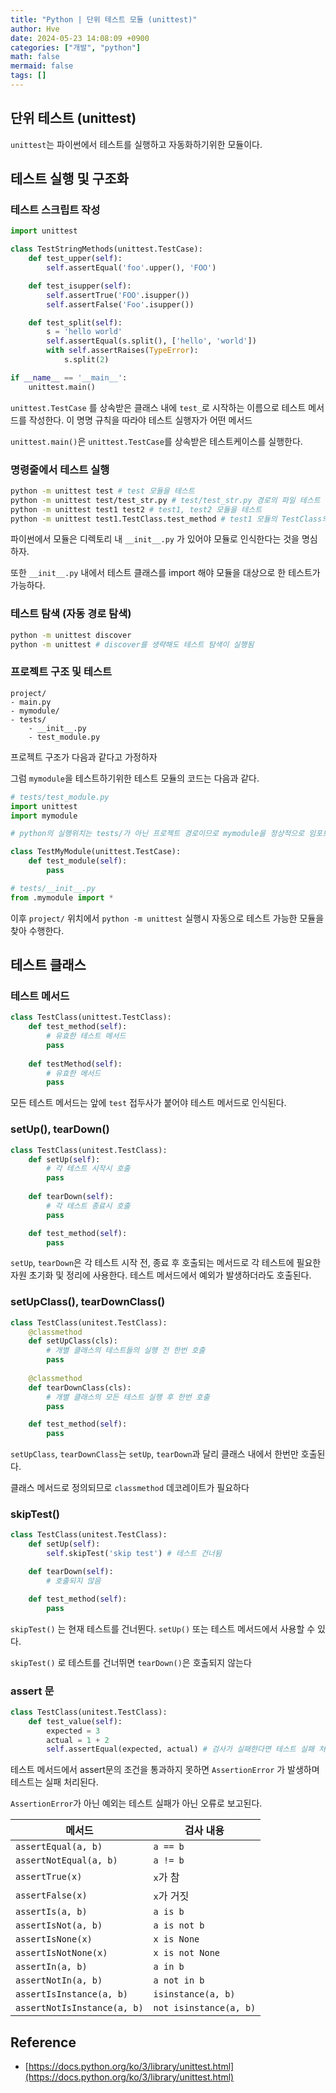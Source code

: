 ```yaml
---
title: "Python | 단위 테스트 모듈 (unittest)"
author: Hve
date: 2024-05-23 14:08:09 +0900
categories: ["개발", "python"]
math: false
mermaid: false
tags: []
---
```


## 단위 테스트 (unittest)

`unittest`는 파이썬에서 테스트를 실행하고 자동화하기위한 모듈이다.

## 테스트 실행 및 구조화

### 테스트 스크립트 작성

```python
import unittest

class TestStringMethods(unittest.TestCase):
    def test_upper(self):
        self.assertEqual('foo'.upper(), 'FOO')

    def test_isupper(self):
        self.assertTrue('FOO'.isupper())
        self.assertFalse('Foo'.isupper())

    def test_split(self):
        s = 'hello world'
        self.assertEqual(s.split(), ['hello', 'world'])
        with self.assertRaises(TypeError):
            s.split(2)

if __name__ == '__main__':
    unittest.main()
```

`unittest.TestCase` 를 상속받은 클래스 내에 `test_`로 시작하는 이름으로 테스트 메서드를 작성한다. 이 명명 규칙을 따라야 테스트 실행자가 어떤 메서드

`unittest.main()`은 `unittest.TestCase`를 상속받은 테스트케이스를 실행한다.

### 명령줄에서 테스트 실행

```bash
python -m unittest test # test 모듈을 테스트
python -m unittest test/test_str.py # test/test_str.py 경로의 파일 테스트
python -m unittest test1 test2 # test1, test2 모듈을 테스트
python -m unittest test1.TestClass.test_method # test1 모듈의 TestClass의 test_method 메서드만 테스트
```

파이썬에서 모듈은 디렉토리 내 `__init__.py` 가 있어야 모듈로 인식한다는 것을 명심하자.

또한 `__init__.py` 내에서 테스트 클래스를 import 해야 모듈을 대상으로 한 테스트가 가능하다.

### 테스트 탐색 (자동 경로 탐색)

```bash
python -m unittest discover
python -m unittest # discover를 생략해도 테스트 탐색이 실행됨
```

### 프로젝트 구조 및 테스트

```
project/
- main.py
- mymodule/
- tests/
    - __init__.py
    - test_module.py
```

프로젝트 구조가 다음과 같다고 가정하자

그럼 `mymodule`을 테스트하기위한 테스트 모듈의 코드는 다음과 같다.

```python
# tests/test_module.py
import unittest
import mymodule

# python의 실행위치는 tests/가 아닌 프로젝트 경로이므로 mymodule을 정상적으로 임포트할 수 있다.

class TestMyModule(unittest.TestCase):
    def test_module(self):
        pass
```

```python
# tests/__init__.py
from .mymodule import *
```

이후 `project/` 위치에서 `python -m unittest` 실행시 자동으로 테스트 가능한 모듈을 찾아 수행한다.

## 테스트 클래스

### 테스트 메서드

```python
class TestClass(unittest.TestClass):
    def test_method(self):
        # 유효한 테스트 메서드
        pass
        
    def testMethod(self):
        # 유효한 메서드
        pass
```

모든 테스트 메서드는 앞에 `test` 접두사가 붙어야 테스트 메서드로 인식된다.

### setUp(), tearDown()

```python
class TestClass(unitest.TestClass):
    def setUp(self):
        # 각 테스트 시작시 호출
        pass
    
    def tearDown(self):
        # 각 테스트 종료시 호출
        pass

    def test_method(self):
        pass
```

`setUp`, `tearDown`은 각 테스트 시작 전, 종료 후 호출되는 메서드로 각 테스트에 필요한 자원 초기화 및 정리에 사용한다. 테스트 메서드에서 예외가 발생하더라도 호출된다.

### setUpClass(), tearDownClass()

```python
class TestClass(unitest.TestClass):
    @classmethod
    def setUpClass(cls):
        # 개별 클래스의 테스트들의 실행 전 한번 호출
        pass
    
    @classmethod
    def tearDownClass(cls):
        # 개별 클래스의 모든 테스트 실행 후 한번 호출 
        pass

    def test_method(self):
        pass
```

`setUpClass`, `tearDownClass`는 `setUp`, `tearDown`과 달리 클래스 내에서 한번만 호출된다.

클래스 메서드로 정의되므로 `classmethod` 데코레이트가 필요하다

### skipTest()

```python
class TestClass(unitest.TestClass):
    def setUp(self):
        self.skipTest('skip test') # 테스트 건너뒴

    def tearDown(self):
        # 호출되지 않음

    def test_method(self):
        pass
```

`skipTest()` 는 현재 테스트를 건너뛴다. `setUp()` 또는 테스트 메서드에서 사용할 수 있다.

`skipTest()` 로 테스트를 건너뛰면 `tearDown()`은 호출되지 않는다

### assert 문

```python
class TestClass(unitest.TestClass):
    def test_value(self):
        expected = 3
        actual = 1 + 2
        self.assertEqual(expected, actual) # 검사가 실패한다면 테스트 실패 처리
```

테스트 메서드에서 assert문의 조건을 통과하지 못하면 `AssertionError` 가 발생하며 테스트는 실패 처리된다.

`AssertionError`가 아닌 예외는 테스트 실패가 아닌 오류로 보고된다.

| 메서드 | 검사 내용 |
| ----- | --------- |
| `assertEqual(a, b)` | `a == b` |
| `assertNotEqual(a, b)` | `a != b` |
| `assertTrue(x)` | `x`가 참 |
| `assertFalse(x)` | `x`가 거짓 |
| `assertIs(a, b)` | `a is b` |
| `assertIsNot(a, b)` | `a is not b` |
| `assertIsNone(x)` | `x is None` |
| `assertIsNotNone(x)` | `x is not None` |
| `assertIn(a, b)` | `a in b` |
| `assertNotIn(a, b)` | `a not in b` |
| `assertIsInstance(a, b)` | `isinstance(a, b)` |
| `assertNotIsInstance(a, b)` | `not isinstance(a, b)` |

## Reference

- [https://docs.python.org/ko/3/library/unittest.html](https://docs.python.org/ko/3/library/unittest.html)